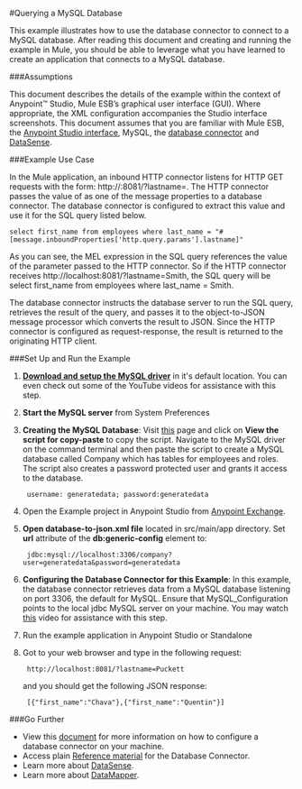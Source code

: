 #Querying a MySQL Database

This example illustrates how to use the database connector to connect to a MySQL database. After reading this document and creating and running the example in Mule, you should be able to leverage what you have learned to create an application that connects to a MySQL database.


###Assumptions

This document describes the details of the example within the context of Anypoint™ Studio, Mule ESB’s graphical user interface (GUI). Where appropriate, the XML configuration accompanies the Studio interface screenshots. This document assumes that you are familiar with Mule ESB, the [Anypoint Studio interface](http://www.mulesoft.org/documentation/display/current/Anypoint+Studio+Essentials), MySQL, the [database connector](http://www.mulesoft.org/documentation/display/current/Database+Connector) and [DataSense](http://www.mulesoft.org/documentation/display/current/Database+Connector).

###Example Use Case

In the Mule application, an inbound HTTP connector listens for HTTP GET requests with the form: http://<host>:8081/?lastname=<parameter>. The HTTP connector passes the value of <parameter> as one of the message properties to a database connector. The database connector is configured to extract this value and use it for the SQL query listed below.

	select first_name from employees where last_name = "#[message.inboundProperties['http.query.params'].lastname]" 

As you can see, the MEL expression in the SQL query references the value of the parameter passed to the HTTP connector. So if the HTTP connector receives http://localhost:8081/?lastname=Smith, the SQL query will be select first_name from employees where last_name = Smith.

The database connector instructs the database server to run the SQL query, retrieves the result of the query, and passes it to the object-to-JSON message processor which converts the result to JSON. Since the HTTP connector is configured as request-response, the result is returned to the originating HTTP client.

###Set Up and Run the Example

1. **[Download and setup the MySQL driver](http://dev.mysql.com/doc/refman/5.7/en/installing.html)** in it's default location. You can even check out some of the YouTube videos for assistance with this step.

2. **Start the MySQL server** from System Preferences
   

3. **Creating the MySQL Database**: Visit [this](http://www.mulesoft.org/documentation/display/current/Database+Connector+Examples#DatabaseConnectorExamples-script) page and click on **View the script for copy-paste** to copy the script. Navigate to the MySQL driver on the command terminal and then paste the script to create a MySQL database called Company which has tables for employees and roles. The script also creates a password protected user and grants it access to the database. 
   
        username: generatedata; password:generatedata
 
4. Open the Example project in Anypoint Studio from [Anypoint Exchange](http://www.mulesoft.org/documentation/display/current/The+Library).
4. **Open database-to-json.xml file** located in src/main/app directory. Set **url** attribute of the **db:generic-config** element to:

		jdbc:mysql://localhost:3306/company?user=generatedata&password=generatedata

5. **Configuring the Database Connector for this Example**:
In this example, the database connector retrieves data from a MySQL database listening on port 3306, the default for MySQL. Ensure that MySQL_Configuration points to the local jdbc MySQL server on your machine. You may watch  [this](https://www.youtube.com/watch?v=9fqtSqngy1c) video for assistance with this step. 
 

6. Run the example application in Anypoint Studio or Standalone

7. Got to your web browser and type in the following request:
             
        http://localhost:8081/?lastname=Puckett
       
   and you should get the following JSON response:
       
        [{"first_name":"Chava"},{"first_name":"Quentin"}]
      


###Go Further

* View this [document](http://www.mulesoft.org/documentation/display/current/Database+Connector) for more information on how to configure a database connector on your machine.
* Access plain [Reference material](http://www.mulesoft.org/documentation/display/current/Database+Connector+Reference) for the Database Connector.
* Learn more about [DataSense](http://www.mulesoft.org/documentation/display/current/DataSense).
* Learn more about [DataMapper](http://www.mulesoft.org/documentation/display/current/Datamapper+User+Guide+and+Reference).
